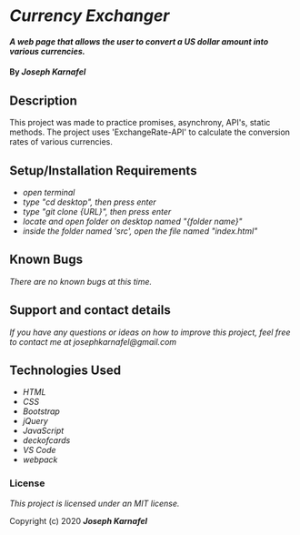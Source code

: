 # _Currency Exchanger_

#### _A web page that allows the user to convert a US dollar amount into various currencies._

#### By _**Joseph Karnafel**_

## Description

This project was made to practice promises, asynchrony, API's, static methods. The project uses 'ExchangeRate-API' to calculate the conversion rates of various currencies.

## Setup/Installation Requirements

* _open terminal_
* _type "cd desktop", then press enter_
* _type "git clone {URL}", then press enter_
* _locate and open folder on desktop named "{folder name}"_
* _inside the folder named 'src', open the file named "index.html"_

## Known Bugs

_There are no known bugs at this time._

## Support and contact details

_If you have any questions or ideas on how to improve this project, feel free to contact me at josephkarnafel@gmail.com_

## Technologies Used

* _HTML_
* _CSS_
* _Bootstrap_
* _jQuery_
* _JavaScript_
* _deckofcards_
* _VS Code_
* _webpack_

### License

*This project is licensed under an MIT license.*

Copyright (c) 2020 **_Joseph Karnafel_**